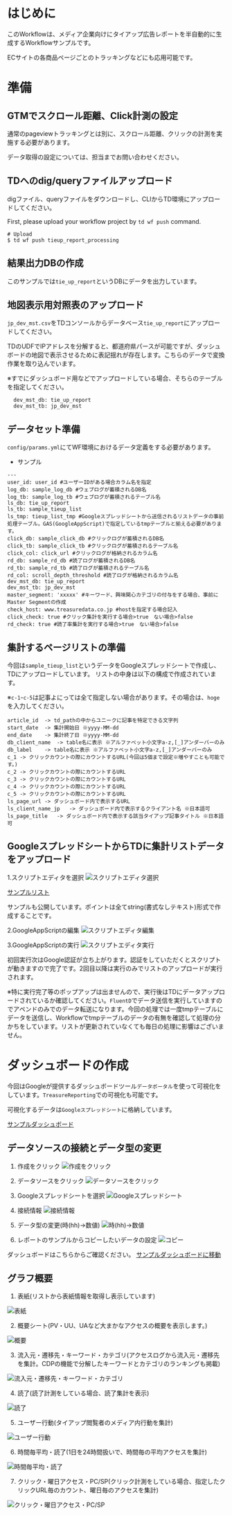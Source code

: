 # はじめに

このWorkflowは、メディア企業向けにタイアップ広告レポートを半自動的に生成するWorkflowサンプルです。  
  
ECサイトの各商品ページごとのトラッキングなどにも応用可能です。
  
# 準備

## GTMでスクロール距離、Click計測の設定

通常のpageviewトラッキングとは別に、スクロール距離、クリックの計測を実施する必要があります。
  
データ取得の設定については、担当までお問い合わせください。

  
## TDへのdig/queryファイルアップロード

digファイル、queryファイルをダウンロードし、CLIからTD環境にアップロードしてください。
  
First, please upload your workflow project by `td wf push` command.
```
# Upload
$ td wf push tieup_report_processing
```

  
## 結果出力DBの作成

このサンプルでは`tie_up_report`というDBにデータを出力しています。

  
## 地図表示用対照表のアップロード

`jp_dev_mst.csv`をTDコンソールからデータベース`tie_up_report`にアップロードしてください。
  
TDのUDFでIPアドレスを分解すると、都道府県パースが可能ですが、ダッシュボードの地図で表示させるために表記揺れが存在します。こちらのデータで変換作業を取り込んでいます。
  
※すでにダッシュボード用などでアップロードしている場合、そちらのテーブルを指定してください。

```
  dev_mst_db: tie_up_report
  dev_mst_tb: jp_dev_mst
```
  
## データセット準備

`config/params.yml`にてWF環境におけるデータ定義をする必要があります。

- サンプル
```
---
user_id: user_id #ユーザーIDがある場合カラム名を指定
log_db: sample_log_db #ウェブログが蓄積されるDB名
log_tb: sample_log_tb #ウェブログが蓄積されるテーブル名
ls_db: tie_up_report
ls_tb: sample_tieup_list
ls_tmp: tieup_list_tmp #Googleスプレッドシートから送信されるリストデータの事前処理テーブル。GAS(GoogleAppScript)で指定しているtmpテーブルと揃える必要があります。
click_db: sample_click_db #クリックログが蓄積されるDB名
click_tb: sample_click_tb #クリックログが蓄積されるテーブル名
click_col: click_url #クリックログが格納されるカラム名
rd_db: sample_rd_db #読了ログが蓄積されるDB名
rd_tb: sample_rd_tb #読了ログが蓄積されるテーブル名
rd_col: scroll_depth_threshold #読了ログが格納されるカラム名
dev_mst_db: tie_up_report
dev_mst_tb: jp_dev_mst
master_segment: 'xxxxx' #キーワード、興味関心カテゴリの付与をする場合、事前にMaster Segmentの作成
check_host: www.treasuredata.co.jp #hostを指定する場合記入
click_check: true #クリック集計を実行する場合>true　ない場合>false
rd_check: true #読了率集計を実行する場合>true　ない場合>false
```

  
## 集計するページリストの準備

今回は`sample_tieup_list`というデータをGoogleスプレッドシートで作成し、TDにアップロードしています。
リストの中身は以下の構成で作成されています。
  
※`c-1`-`c-5`は記事よにっては全て指定しない場合があります。その場合は、`hoge`を入力してください。

```
article_id	-> td_pathの中からユニークに記事を特定できる文字列
start_date	-> 集計開始日 ※yyyy-MM-dd
end_date	-> 集計終了日 ※yyyy-MM-dd
db_client_name	-> table名に表示 ※アルファベット小文字a-z,[_]アンダーバーのみ
db_label	-> table名に表示 ※アルファベット小文字a-z,[_]アンダーバーのみ
c_1	-> クリックカウントの際にカウントするURL(今回は5個まで設定※増やすことも可能です。)
c_2	-> クリックカウントの際にカウントするURL
c_3	-> クリックカウントの際にカウントするURL
c_4	-> クリックカウントの際にカウントするURL
c_5	-> クリックカウントの際にカウントするURL
ls_page_url	-> ダッシュボード内で表示するURL
ls_client_name_jp	-> ダッシュボード内で表示するクライアント名 ※日本語可
ls_page_title	-> ダッシュボード内で表示する該当タイアップ記事タイトル ※日本語可
```
  
## GoogleスプレッドシートからTDに集計リストデータをアップロード
  
1.スクリプトエディタを選択
![スクリプトエディタ選択](https://github.com/tsukaharakazuki/image/blob/master/tieup_gs_1.png?raw=true "スクリプトエディタ")
  
[サンプルリスト](https://docs.google.com/spreadsheets/d/1uuwHBj_CSeaWT9JMWbdC8eewNEWrLQS1R8Lxp1yNEc0/edit?usp=sharing)
  
サンプルも公開しています。ポイントは全てstring(書式なしテキスト)形式で作成することです。 
  
2.GoogleAppScriptの編集
![スクリプトエディタ編集](https://github.com/tsukaharakazuki/image/blob/master/tieup_gs_2.png?raw=true "スクリプトエディタ編集")
  
3.GoogleAppScriptの実行
![スクリプトエディタ実行](https://github.com/tsukaharakazuki/image/blob/master/tieup_gs_3.png?raw=true "スクリプトエディタ実行")
  
初回実行次はGoogle認証が立ち上がります。認証をしていただくとスクリプトが動きますので完了です。2回目以降は実行のみでリストのアップロードが実行されます。
  
※特に実行完了等のポップアップは出ませんので、実行後はTDにデータアップロードされているか確認してください。`FluentD`でデータ送信を実行していますのでアペンドのみでのデータ転送になります。今回の処理では一度tmpテーブルにデータを送信し、Workflowでtmpテーブルのデータの有無を確認して処理の分かちをしています。リストが更新されていなくても毎日の処理に影響はございません。
  
# ダッシュボードの作成
  
今回はGoogleが提供するダッシュボードツール`データポータル`を使って可視化をしています。`TreasureReporting`での可視化も可能です。
  
可視化するデータは`Googleスプレッドシート`に格納しています。
  
[サンプルダッシュボード](https://datastudio.google.com/open/1OPjVTE12iBTv5Q8EAQ0Fi3eN1Rvqk_rU)
  
## データソースの接続とデータ型の変更

1. 作成をクリック
![作成をクリック](https://github.com/tsukaharakazuki/image/blob/master/datasauce_gs_01.png?raw=true "作成をクリック")
  
2. データソースをクリック
![データソースをクリック](https://github.com/tsukaharakazuki/image/blob/master/datasauce_gs_02.png?raw=true "データソースをクリック")

3. Googleスプレッドシートを選択
![Googleスプレッドシート](https://github.com/tsukaharakazuki/image/blob/master/datasauce_gs_03.png?raw=true "Googleスプレッドシート")

4. 接続情報
![接続情報](https://github.com/tsukaharakazuki/image/blob/master/datasauce_gs_04.png?raw=true "接続情報")

5. データ型の変更(時(hh)->数値)
![時(hh)->数値](https://github.com/tsukaharakazuki/image/blob/master/datasauce_gs_05.png?raw=true "時(hh)->数値")
　
6. レポートのサンプルからコピーしたいデータの設定
![コピー](https://github.com/tsukaharakazuki/image/blob/master/datasauce_gs_06.png?raw=true "コピー")
  
ダッシュボードはこちらからご確認ください。
[サンプルダッシュボードに移動](https://datastudio.google.com/open/1OPjVTE12iBTv5Q8EAQ0Fi3eN1Rvqk_rU)
  
## グラフ概要
  
1. 表紙(リストから表紙情報を取得し表示しています)
  
![表紙](https://github.com/tsukaharakazuki/image/blob/master/report_image_01.png?raw=true "表紙")
  
2. 概要シート(PV・UU、UAなど大まかなアクセスの概要を表示します。)
  
![概要](https://github.com/tsukaharakazuki/image/blob/master/report_image_02.png?raw=true "概要")
  
3. 流入元・遷移先・キーワード・カテゴリ(アクセスログから流入元・遷移先を集計。CDPの機能で分解したキーワードとカテゴリのランキングも掲載)
  
![流入元・遷移先・キーワード・カテゴリ](https://github.com/tsukaharakazuki/image/blob/master/report_image_03.png?raw=true "流入元・遷移先・キーワード・カテゴリ")
  
4. 読了(読了計測をしている場合、読了集計を表示)
  
![読了](https://github.com/tsukaharakazuki/image/blob/master/report_image_04.png?raw=true "読了")
  
5. ユーザー行動(タイアップ閲覧者のメディア内行動を集計)
  
![ユーザー行動](https://github.com/tsukaharakazuki/image/blob/master/report_image_05.png?raw=true "ユーザー行動")
  
6. 時間毎平均・読了(1日を24時間扱いで、時間毎の平均アクセスを集計)
  
![時間毎平均・読了](https://github.com/tsukaharakazuki/image/blob/master/report_image_06.png?raw=true "時間毎平均・読了")
  
7. クリック・曜日アクセス・PC/SP(クリック計測をしている場合、指定したクリックURL毎のカウント、曜日毎のアクセスを集計)
  
![クリック・曜日アクセス・PC/SP](https://github.com/tsukaharakazuki/image/blob/master/report_image_07.png?raw=true "クリック・曜日アクセス・PC/SP")
  
